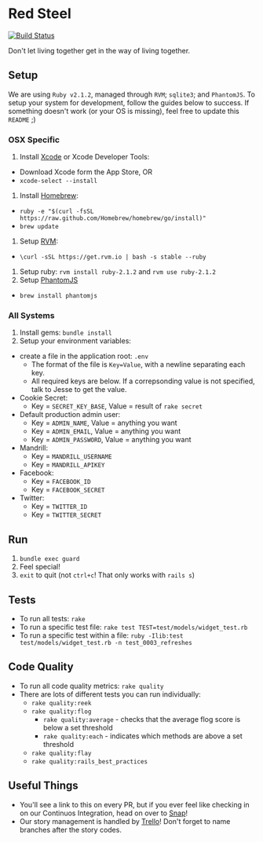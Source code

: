 Red Steel
=========

[![Build Status](https://snap-ci.com/GEhO6qTegOcOh-Zp3mAs-AzUStu7ZcNaAeEyQ8ujNTk/build_image)](https://snap-ci.com/elsom25/redsteel/branch/master)

Don't let living together get in the way of living together.

Setup
-----

We are using `Ruby v2.1.2`, managed through `RVM`; `sqlite3`; and `PhantomJS`. To setup your system for development, follow the guides below to success. If something doesn't work (or your OS is missing), feel free to update this `README` ;)

### OSX Specific

1. Install [Xcode](https://developer.apple.com/xcode/downloads/) or Xcode Developer Tools:
  - Download Xcode form the App Store, OR
  - `xcode-select --install`
1. Install [Homebrew](http://brew.sh/):
  - `ruby -e "$(curl -fsSL https://raw.github.com/Homebrew/homebrew/go/install)"`
  - `brew update`
1. Setup [RVM](http://rvm.io/rvm/install):
  - `\curl -sSL https://get.rvm.io | bash -s stable --ruby`
1. Setup ruby: `rvm install ruby-2.1.2` and `rvm use ruby-2.1.2`
1. Setup [PhantomJS](https://github.com/teampoltergeist/poltergeist)
  - `brew install phantomjs`

### All Systems

1. Install gems: `bundle install`
1. Setup your environment variables:
  - create a file in the application root: `.env`
    - The format of the file is `Key=Value`, with a newline separating each key.
    - All required keys are below. If a correpsonding value is not specified, talk to Jesse to get the value.
  - Cookie Secret:
    - Key = `SECRET_KEY_BASE`, Value = result of `rake secret`
  - Default production admin user:
    - Key = `ADMIN_NAME`, Value = anything you want
    - Key = `ADMIN_EMAIL`, Value = anything you want
    - Key = `ADMIN_PASSWORD`, Value = anything you want
  - Mandrill:
    - Key = `MANDRILL_USERNAME`
    - Key = `MANDRILL_APIKEY`
  - Facebook:
    - Key = `FACEBOOK_ID`
    - Key = `FACEBOOK_SECRET`
  - Twitter:
    - Key = `TWITTER_ID`
    - Key = `TWITTER_SECRET`

Run
---

1. `bundle exec guard`
2. Feel special!
3. `exit` to quit (not `ctrl+c`! That only works with `rails s`)

Tests
-----

* To run all tests: `rake`
* To run a specific test file: `rake test TEST=test/models/widget_test.rb`
* To run a specific test within a file: `ruby -Ilib:test test/models/widget_test.rb -n test_0003_refreshes`

Code Quality
------------

* To run all code quality metrics: `rake quality`
* There are lots of different tests you can run individually:
  * `rake quality:reek`
  * `rake quality:flog`
    * `rake quality:average` - checks that the average flog score is below a set threshold
    * `rake quality:each` - indicates which methods are above a set threshold
  * `rake quality:flay`
  * `rake quality:rails_best_practices`

Useful Things
-------------

* You'll see a link to this on every PR, but if you ever feel like checking in on our Continuos Integration, head on over to [Snap](https://snap-ci.com/elsom25/redsteel/branch/master)!
* Our story management is handled by [Trello](https://trello.com/b/K3CEC8cd/tech-planning)! Don't forget to name branches after the story codes.
